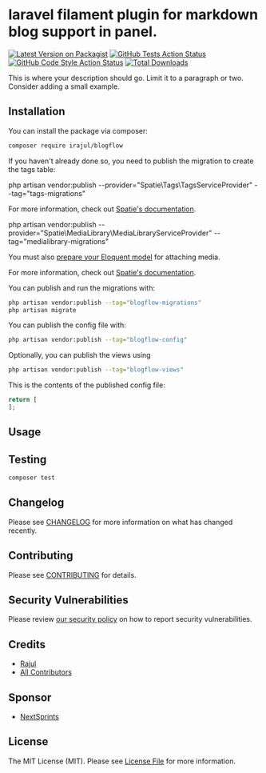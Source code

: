 # laravel filament plugin for markdown blog support in panel.

[![Latest Version on Packagist](https://img.shields.io/packagist/v/irajul/blogflow.svg?style=flat-square)](https://packagist.org/packages/irajul/blogflow)
[![GitHub Tests Action Status](https://img.shields.io/github/actions/workflow/status/irajul/blogflow/run-tests.yml?branch=main&label=tests&style=flat-square)](https://github.com/irajul/blogflow/actions?query=workflow%3Arun-tests+branch%3Amain)
[![GitHub Code Style Action Status](https://img.shields.io/github/actions/workflow/status/irajul/blogflow/fix-php-code-styling.yml?branch=main&label=code%20style&style=flat-square)](https://github.com/irajul/blogflow/actions?query=workflow%3A"Fix+PHP+code+styling"+branch%3Amain)
[![Total Downloads](https://img.shields.io/packagist/dt/irajul/blogflow.svg?style=flat-square)](https://packagist.org/packages/irajul/blogflow)



This is where your description should go. Limit it to a paragraph or two. Consider adding a small example.

## Installation

You can install the package via composer:

```bash
composer require irajul/blogflow
```

If you haven't already done so, you need to publish the migration to create the tags table:

php artisan vendor:publish --provider="Spatie\Tags\TagsServiceProvider" --tag="tags-migrations"

For more information, check out [Spatie's documentation](https://spatie.be/docs/laravel-tags).

php artisan vendor:publish --provider="Spatie\MediaLibrary\MediaLibraryServiceProvider" --tag="medialibrary-migrations"

You must also [prepare your Eloquent model](https://spatie.be/docs/laravel-medialibrary/basic-usage/preparing-your-model) for attaching media.

For more information, check out [Spatie's documentation](https://spatie.be/docs/laravel-medialibrary).

You can publish and run the migrations with:

```bash
php artisan vendor:publish --tag="blogflow-migrations"
php artisan migrate
```

You can publish the config file with:

```bash
php artisan vendor:publish --tag="blogflow-config"
```

Optionally, you can publish the views using

```bash
php artisan vendor:publish --tag="blogflow-views"
```

This is the contents of the published config file:

```php
return [
];
```

## Usage


## Testing

```bash
composer test
```

## Changelog

Please see [CHANGELOG](CHANGELOG.md) for more information on what has changed recently.

## Contributing

Please see [CONTRIBUTING](.github/CONTRIBUTING.md) for details.

## Security Vulnerabilities

Please review [our security policy](../../security/policy) on how to report security vulnerabilities.

## Credits

- [Rajul](https://github.com/iRajul)
- [All Contributors](../../contributors)

## Sponsor

- [NextSprints](https://nextsprints.com)

## License

The MIT License (MIT). Please see [License File](LICENSE.md) for more information.
